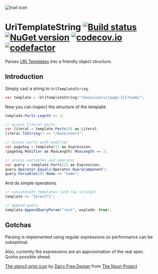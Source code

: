 ![trail icon](https://raw.githubusercontent.com/tpluscode/UriTemplateString/master/assets/noun_690990.png)

# UriTemplateString [![Build status][av-badge]][build] [![NuGet version][nuget-badge]][nuget-link] [![codecov.io][cov-badge]][cov-link] [![codefactor][codefactor-badge]][codefactor-link]

Parses [URI Templates](https://tools.ietf.org/html/rfc6570) into a friendly object structure. 

## Introduction

Simply cast a string to `UriTemplateString`.

``` c#
var template = (UriTemplateString)"/base/users{/page:2}{?name}";
```

Now you can inspect the structure of the template


``` c#
template.Parts.Legnth == 3;

// access literal parts
var literal = template.Parts[0] as Literal;
literal.ToString() == "/base/users";

// access parts with modifier
var pageSeg = template[1] as Expression;
(pageSeg.Modifier as MaxLength).MaxLength == 2;

// access variables and operator
var query = template.Parts[2] as Expression;
query.Operator.Equals(Operator.QueryComponent);
query.Variables[0].Name == "name";
```

And do simple operations

``` c#
// concatenate templates (and raw strings)
template += "{&rest*}";

// append query
template.AppendQueryParam("rest", explode: true);
```

## Gotchas

Parsing is implemented using regular expressions so performance can be suboptimal.

Also, currently the expressions are an approximation of the real spec. Quirks possible ahead.

[The stencil print icon](https://thenounproject.com/term/stencil-print/690990) by [Dairy Free Design](https://thenounproject.com/emmaihall/) from [The Noun Project](http://thenounproject.com/)

[av-badge]: https://ci.appveyor.com/api/projects/status/je1g2h91wy7nas8q/branch/master?svg=true
[build]: https://ci.appveyor.com/project/tpluscode78631/uritemplatestring/branch/master
[nuget-badge]: https://badge.fury.io/nu/UriTemplateString.svg
[nuget-link]: https://badge.fury.io/nu/UriTemplateString
[cov-badge]: https://codecov.io/github/tpluscode/UriTemplateString/coverage.svg?branch=master
[cov-link]: https://codecov.io/github/tpluscode/UriTemplateString?branch=master
[codefactor-badge]: https://www.codefactor.io/repository/github/tpluscode/UriTemplateString/badge/master
[codefactor-link]: https://www.codefactor.io/repository/github/tpluscode/UriTemplateString/overview/master
